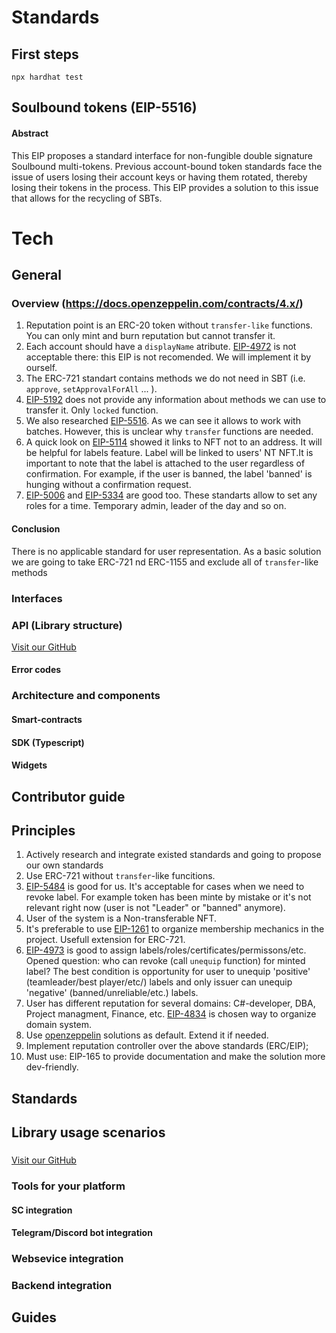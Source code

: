 
# Standards
## First steps
```shell
npx hardhat test
```

## Soulbound tokens (EIP-5516)

#### Abstract
This EIP proposes a standard interface for non-fungible double signature Soulbound multi-tokens. Previous account-bound token standards face the issue of users losing their account keys or having them rotated, thereby losing their tokens in the process. This EIP provides a solution to this issue that allows for the recycling of SBTs.

# Tech
## General
### Overview (https://docs.openzeppelin.com/contracts/4.x/)
1. Reputation point is an ERC-20 token without `transfer-like` functions. You can only mint and burn reputation but cannot transfer it.
1. Each account should have a `displayName` atribute. [EIP-4972](https://eips.ethereum.org/EIPS/eip-4972) is not acceptable there: this EIP is not recomended. 
We will implement it by ourself.
1. The ERC-721 standart contains methods we do not need in SBT (i.e. `approve`, `setApprovalForAll` ... ).  
1. [EIP-5192](https://eips.ethereum.org/EIPS/eip-5192) does not provide any information about methods we can use to transfer it. Only `locked` function. 
1. We also researched [EIP-5516](https://eips.ethereum.org/EIPS/eip-5516). As we can see it allows to work with batches. However, this is unclear why `transfer` functions are needed.  
1. A quick look on [EIP-5114](https://eips.ethereum.org/EIPS/eip-5114) showed it links to NFT not to an address. It will be helpful for labels feature. Label will be linked to users' NT NFT.It is important to note that the label is attached to the user regardless of confirmation. For example, if the user is banned, the label 'banned' is hunging without a confirmation request.
1. [EIP-5006](https://eips.ethereum.org/EIPS/eip-5006) and [EIP-5334](https://eips.ethereum.org/EIPS/eip-5334) are good too. These standarts allow to set any roles for a time. Temporary admin, leader of the day and so on.
#### Conclusion
There is no applicable standard for user representation. As a basic solution we are going to take ERC-721 nd ERC-1155 and exclude all of `transfer`-like methods
### Interfaces
### API (Library structure)
[Visit our GitHub](https://github.com/workfi-tools/Protocol/tree/code/code/interface)
#### Error codes
### Architecture and components
#### Smart-contracts
#### SDK (Typescript)
#### Widgets
## Contributor guide
## Principles
1. Actively research and integrate existed standards and going to propose  our own standards
1. Use ERC-721 without `transfer`-like funcitions.
1. [EIP-5484](https://eips.ethereum.org/EIPS/eip-5484) is good for us. It's acceptable for cases when we need to revoke label. 
For example token has been minte by mistake or it's not relevant right now (user is not "Leader" or "banned" anymore).
1. User of the system is a Non-transferable NFT.
1. It's preferable to use [EIP-1261](https://eips.ethereum.org/EIPS/eip-1261) to organize membership mechanics in the project. Usefull extension for ERC-721.
1. [EIP-4973](https://eips.ethereum.org/EIPS/eip-4973) is good to assign labels/roles/certificates/permissons/etc. 
Opened question: who can revoke (call `unequip` function) for minted label? 
The best condition is opportunity for user to unequip 'positive' (teamleader/best player/etc/) labels and only issuer can unequip 'negative' (banned/unreliable/etc.) labels.
1. User has different reputation for several domains: C#-developer, DBA, Project managment, Finance, etc. [EIP-4834](https://eips.ethereum.org/EIPS/eip-4834) is chosen way to organize domain system.  
1. Use [openzeppelin](https://www.openzeppelin.com) solutions as default. Extend it if needed.
1. Implement reputation controller over the above standards (ERC/EIP);
1. Must use: EIP-165 to provide documentation and make the solution more dev-friendly.
## Standards
## Library usage scenarios
###
[Visit our GitHub](https://github.com/workfi-tools/Protocol/tree/code/code/scenario)
### Tools for your platform
#### SC integration 
#### Telegram/Discord bot integration
### Websevice integration
### Backend integration
## Guides